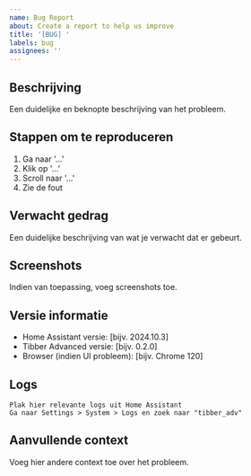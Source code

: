 ```yaml
---
name: Bug Report
about: Create a report to help us improve
title: '[BUG] '
labels: bug
assignees: ''
---
```


## Beschrijving
Een duidelijke en beknopte beschrijving van het probleem.

## Stappen om te reproduceren
1. Ga naar '...'
2. Klik op '...'
3. Scroll naar '...'
4. Zie de fout

## Verwacht gedrag
Een duidelijke beschrijving van wat je verwacht dat er gebeurt.

## Screenshots
Indien van toepassing, voeg screenshots toe.

## Versie informatie
- Home Assistant versie: [bijv. 2024.10.3]
- Tibber Advanced versie: [bijv. 0.2.0]
- Browser (indien UI probleem): [bijv. Chrome 120]

## Logs
```
Plak hier relevante logs uit Home Assistant
Ga naar Settings > System > Logs en zoek naar "tibber_adv"
```

## Aanvullende context
Voeg hier andere context toe over het probleem.
